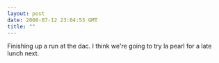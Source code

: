 ```yaml
---
layout: post
date: 2008-07-12 23:04:53 GMT
title: ""
---
```

Finishing up a run at the dac. I think we're going to try la pearl for a late lunch next.